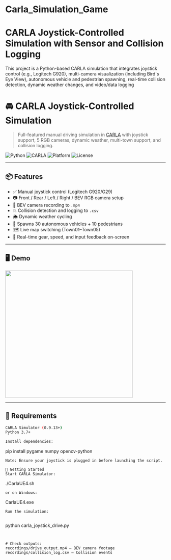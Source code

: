 # Carla_Simulation_Game

# CARLA Joystick-Controlled Simulation with Sensor and Collision Logging
This project is a Python-based CARLA simulation that integrates joystick control (e.g., Logitech G920), multi-camera visualization (including Bird's Eye View), autonomous vehicle and pedestrian spawning, real-time collision detection, dynamic weather changes, and video/data logging

# 🚘 CARLA Joystick-Controlled Simulation

> Full-featured manual driving simulation in [CARLA](https://carla.org/) with joystick support, 5 RGB cameras, dynamic weather, multi-town support, and collision logging.

![Python](https://img.shields.io/badge/Python-3.7%2B-blue)
![CARLA](https://img.shields.io/badge/CARLA-0.9.13%2B-green)
![Platform](https://img.shields.io/badge/Platform-Windows%20%7C%20Linux-lightgrey)
![License](https://img.shields.io/badge/License-MIT-yellow)

---

## 📦 Features

- ✅ Manual joystick control (Logitech G920/G29)
- 📷 Front / Rear / Left / Right / BEV RGB camera setup
- 🎥 BEV camera recording to `.mp4`
- 💥 Collision detection and logging to `.csv`
- 🌦️ Dynamic weather cycling
- 🧍 Spawns 30 autonomous vehicles + 10 pedestrians
- 🗺️ Live map switching (Town01–Town05)
- 🛞 Real-time gear, speed, and input feedback on-screen

---

## 🖥️ Demo

<img src="[https://user-images.githubusercontent.com/your-demo-gif.gif](https://www.google.com/url?sa=i&url=https%3A%2F%2Fwww.linkedin.com%2Fproducts%2Fcarla-simulator%2F&psig=AOvVaw0ajSySe3_A-4UN2ZlpQ0Ag&ust=1744419053042000&source=images&cd=vfe&opi=89978449&ved=0CBQQjRxqFwoTCNDhtcLhzowDFQAAAAAdAAAAABAE)" width="400" />

---

## 🧰 Requirements

```bash
CARLA Simulator (0.9.13+)
Python 3.7+

Install dependencies:
```
pip install pygame numpy opencv-python
```
Note: Ensure your joystick is plugged in before launching the script.

🚀 Getting Started
Start CARLA Simulator:

```
./CarlaUE4.sh
```
or on Windows:
```
CarlaUE4.exe
```
Run the simulation:


```
python carla_joystick_drive.py
```


# Check outputs:
recordings/drive_output.mp4 – BEV camera footage
recordings/collision_log.csv – Collision events

